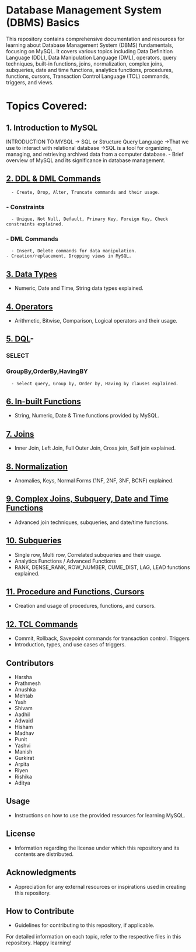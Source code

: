 # Database Management System (DBMS) Basics

This repository contains comprehensive documentation and resources for learning about Database Management System (DBMS) fundamentals, focusing on MySQL. It covers various topics including Data Definition Language (DDL), Data Manipulation Language (DML), operators, query techniques, built-in functions, joins, normalization, complex joins, subqueries, date and time functions, analytics functions, procedures, functions, cursors, Transaction Control Language (TCL) commands, triggers, and views.

# Topics Covered:

## 1. Introduction to MySQL

   INTRODUCTION TO MYSQL
    -> SQL or Structure Query Language
    ->That we use to interact with relational database
    ->SQL is a tool for organizing, managing, and retrieving archived data from a computer database.
        - Brief overview of MySQL and its significance in database management.
## [2. DDL & DML Commands](https://github.com/ziyaad123/SQL-Content/blob/main/Sql%20content/ddl%2Cdml%2Ccommands.sql)
      - Create, Drop, Alter, Truncate commands and their usage.
  ### - Constraints
      - Unique, Not Null, Default, Primary Key, Foreign Key, Check constraints explained.
  ### - DML Commands
      - Insert, Delete commands for data manipulation.
    - Creation/replacement, Dropping views in MySQL.

## [3. Data Types](https://github.com/ziyaad123/SQL-Content/blob/main/Sql%20content/In-Built%20Functions.sql )
- Numeric, Date and Time, String data types explained.

## [4. Operators](https://github.com/ziyaad123/SQL-Content/blob/main/Sql%20content/Operators.sql)
- Arithmetic, Bitwise, Comparison, Logical operators and their usage.

## [5. DQL](https://github.com/ziyaad123/SQL-Content/blob/main/Sql%20content/DQL.sql)- 
  ### SELECT
  ### GroupBy,OrderBy,HavingBY
      - Select query, Group by, Order by, Having by clauses explained.

## [6. In-built Functions](https://github.com/ziyaad123/SQL-Content/blob/main/Sql%20content/In-Built%20Functions.sql )
- String, Numeric, Date & Time functions provided by MySQL.

## [7. Joins](https://github.com/ziyaad123/SQL-Content/blob/main/Sql%20content/Joins.sql)
- Inner Join, Left Join, Full Outer Join, Cross join, Self join explained.

## [8. Normalization](https://github.com/ziyaad123/SQL-Content/blob/main/Sql%20content/normalizations.sql)
- Anomalies, Keys, Normal Forms (1NF, 2NF, 3NF, BCNF) explained.

## [9. Complex Joins, Subquery, Date and Time Functions](https://github.com/ziyaad123/SQL-Content/blob/main/Sql%20content/complex%20joins%2Csubqueries%2C%20and%20date-time%20functions.sql)
- Advanced join techniques, subqueries, and date/time functions.

## [10. Subqueries](https://github.com/ziyaad123/SQL-Content/blob/main/Sql%20content/complex%20joins%2Csubqueries%2C%20and%20date-time%20functions.sql)
- Single row, Multi row, Correlated subqueries and their usage.
- Analytics Functions / Advanced Functions
- RANK, DENSE_RANK, ROW_NUMBER, CUME_DIST, LAG, LEAD functions explained.

## [11. Procedure and Functions, Cursors](https://github.com/ziyaad123/SQL-Content/blob/main/Sql%20content/Procedures%20%2CFunctions%20and%20Cursors.sql)
- Creation and usage of procedures, functions, and cursors.

## [12. TCL Commands](https://github.com/ziyaad123/SQL-Content/blob/main/Sql%20content/TCL%2CTRIGGERS%2CVEIWCOMMANSD.sql)
- Commit, Rollback, Savepoint commands for transaction control.
  Triggers
- Introduction, types, and use cases of triggers.



## Contributors
- Harsha
- Prathmesh
- Anushka
- Mehtab
- Yash
- Shivam
- Aadhil
- Adwaid
- Hisham
- Madhav
- Punit
- Yashvi
- Manish
- Gurkirat
- Arpita
- Riyen
- Rishika
- Aditya

## Usage
- Instructions on how to use the provided resources for learning MySQL.

## License
- Information regarding the license under which this repository and its contents are distributed.

## Acknowledgments
- Appreciation for any external resources or inspirations used in creating this repository.

## How to Contribute
- Guidelines for contributing to this repository, if applicable.

For detailed information on each topic, refer to the respective files in this repository. Happy learning!
